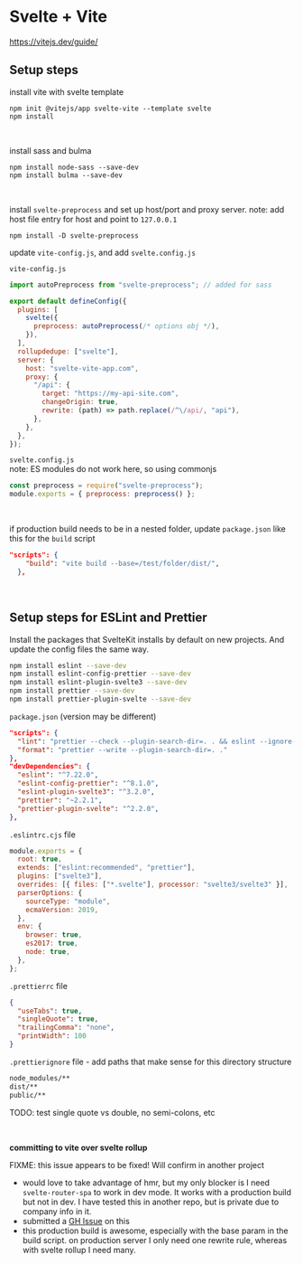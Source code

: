 # Svelte + Vite

https://vitejs.dev/guide/

## Setup steps

install vite with svelte template

```
npm init @vitejs/app svelte-vite --template svelte
npm install
```

<br>

install sass and bulma

```
npm install node-sass --save-dev
npm install bulma --save-dev
```

<br>

install `svelte-preprocess` and set up host/port and proxy server. note: add host file entry for host and point to `127.0.0.1`

```
npm install -D svelte-preprocess
```

update `vite-config.js`, and add `svelte.config.js`

`vite-config.js`

```js
import autoPreprocess from "svelte-preprocess"; // added for sass

export default defineConfig({
  plugins: [
    svelte({
      preprocess: autoPreprocess(/* options obj */),
    }),
  ],
  rollupdedupe: ["svelte"],
  server: {
    host: "svelte-vite-app.com",
    proxy: {
      "/api": {
        target: "https://my-api-site.com",
        changeOrigin: true,
        rewrite: (path) => path.replace(/^\/api/, "api"),
      },
    },
  },
});
```

`svelte.config.js`  
note: ES modules do not work here, so using commonjs

```js
const preprocess = require("svelte-preprocess");
module.exports = { preprocess: preprocess() };
```

<br>

if production build needs to be in a nested folder, update `package.json` like this for the `build` script

```json
"scripts": {
    "build": "vite build --base=/test/folder/dist/",
  },
```

<br>

## Setup steps for ESLint and Prettier

Install the packages that SvelteKit installs by default on new projects.
And update the config files the same way.

```bash
npm install eslint --save-dev
npm install eslint-config-prettier --save-dev
npm install eslint-plugin-svelte3 --save-dev
npm install prettier --save-dev
npm install prettier-plugin-svelte --save-dev
```

`package.json` (version may be different)

```json
"scripts": {
  "lint": "prettier --check --plugin-search-dir=. . && eslint --ignore-path .gitignore .",
  "format": "prettier --write --plugin-search-dir=. ."
},
"devDependencies": {
  "eslint": "^7.22.0",
  "eslint-config-prettier": "^8.1.0",
  "eslint-plugin-svelte3": "^3.2.0",
  "prettier": "~2.2.1",
  "prettier-plugin-svelte": "^2.2.0",
},
```

`.eslintrc.cjs` file

```js
module.exports = {
  root: true,
  extends: ["eslint:recommended", "prettier"],
  plugins: ["svelte3"],
  overrides: [{ files: ["*.svelte"], processor: "svelte3/svelte3" }],
  parserOptions: {
    sourceType: "module",
    ecmaVersion: 2019,
  },
  env: {
    browser: true,
    es2017: true,
    node: true,
  },
};
```

`.prettierrc` file

```json
{
  "useTabs": true,
  "singleQuote": true,
  "trailingComma": "none",
  "printWidth": 100
}
```

`.prettierignore` file - add paths that make sense for this directory structure

```txt
node_modules/**
dist/**
public/**
```

TODO: test single quote vs double, no semi-colons, etc

<br>

**committing to vite over svelte rollup**

FIXME: this issue appears to be fixed! Will confirm in another project

- would love to take advantage of hmr, but my only blocker is I need `svelte-router-spa` to work in dev mode. It works with a production build but not in dev. I have tested this in another repo, but is private due to company info in it.
- submitted a [GH Issue](https://github.com/jorgegorka/svelte-router/issues/119) on this
- this production build is awesome, especially with the base param in the build script. on production server I only need one rewrite rule, whereas with svelte rollup I need many.
